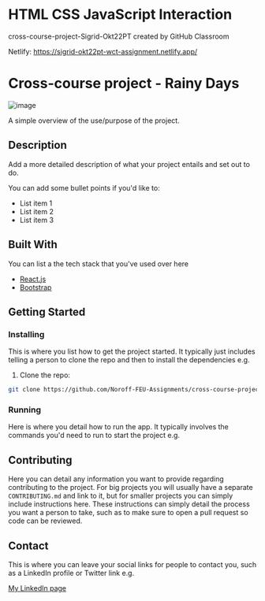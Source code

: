 # HTML CSS JavaScript Interaction
cross-course-project-Sigrid-Okt22PT created by GitHub Classroom

Netlify: https://sigrid-okt22pt-wct-assignment.netlify.app/

# Cross-course project - Rainy Days

![image](https://sigrid-okt22pt-wct-assignment.netlify.app/assets/images/frontpage_screen.png)

A simple overview of the use/purpose of the project.

## Description

Add a more detailed description of what your project entails and set out to do.

You can add some bullet points if you'd like to:

- List item 1
- List item 2
- List item 3

## Built With

You can list a the tech stack that you've used over here

- [React.js](https://reactjs.org/)
- [Bootstrap](https://getbootstrap.com)

## Getting Started

### Installing

This is where you list how to get the project started. It typically just includes telling a person to clone the repo and then to install the dependencies e.g.

1. Clone the repo:

```bash
git clone https://github.com/Noroff-FEU-Assignments/cross-course-project-Sigrid-Okt22PT.git
```


### Running

Here is where you detail how to run the app. It typically involves the commands you'd need to run to start the project e.g.



## Contributing

Here you can detail any information you want to provide regarding contributing to the project. For big projects you will usually have a separate `CONTRIBUTING.md` and link to it, but for smaller projects you can simply include instructions here. These instructions can simply detail the process you want a person to take, such as to make sure to open a pull request so code can be reviewed.

## Contact

This is where you can leave your social links for people to contact you, such as a LinkedIn profile or Twitter link e.g.

[My LinkedIn page](www.linkedin.com)

